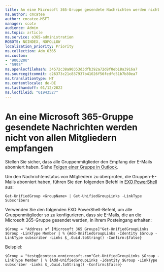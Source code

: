 ```yaml
---
title: An eine Microsoft 365-Gruppe gesendete Nachrichten werden nicht von allen Mitgliedern empfangen
ms.author: cmcatee
author: cmcatee-MSFT
manager: scotv
audience: Admin
ms.topic: article
ms.service: o365-administration
ROBOTS: NOINDEX, NOFOLLOW
localization_priority: Priority
ms.collection: Adm_O365
ms.custom:
- "9003200"
- "5995"
ms.openlocfilehash: 34572c38a90353d3dfb392a72d8f0eb18a3916a7
ms.sourcegitcommit: c26373c21c837937b41026f56fedfc51b7b80ea7
ms.translationtype: HT
ms.contentlocale: de-DE
ms.lasthandoff: 01/12/2022
ms.locfileid: "61943527"
---
```

# <a name="messages-sent-to-a-microsoft-365-group-are-not-received-by-all-members"></a>An eine Microsoft 365-Gruppe gesendete Nachrichten werden nicht von allen Mitgliedern empfangen

Stellen Sie sicher, dass alle Gruppenmitglieder den Empfang der E-Mails abonniert haben. Siehe [Folgen einer Gruppe in Outlook](https://support.microsoft.com/office/e147fc19-f548-4cd2-834f-80c6235b7c36).  

Um den Nachrichtenstatus von Mitgliedern zu überprüfen, die Gruppen-E-Mails abonniert haben, führen Sie den folgenden Befehl in [EXO PowerShell](https://docs.microsoft.com/powershell/exchange/connect-to-exchange-online-powershell?view=exchange-ps&preserve-view=true) aus:

`Get-UnifiedGroup <GroupName> | Get-UnifiedGroupLinks -LinkType Subscribers`

Verwenden Sie den folgenden EXO PowerShell-Befehl, um alle Gruppenmitglieder so zu konfigurieren, dass sie E-Mails, die an die Microsoft 365-Gruppe gesendet werden, in ihrem Posteingang erhalten:

`$Group = "Address of [Microsoft 365 Groups]"Get-UnifiedGroupLinks $Group -LinkType Member | % {Add-UnifiedGroupLinks -Identity $Group -LinkType subscriber -Links $_.Guid.toString() -Confirm:$false}`

Beispiel:

`$Group = "testg@contoso.onmicrosoft.com"Get-UnifiedGroupLinks $Group -LinkType Member | % {Add-UnifiedGroupLinks -Identity $Group -LinkType subscriber -Links $_.Guid.toString() -Confirm:$false}`
